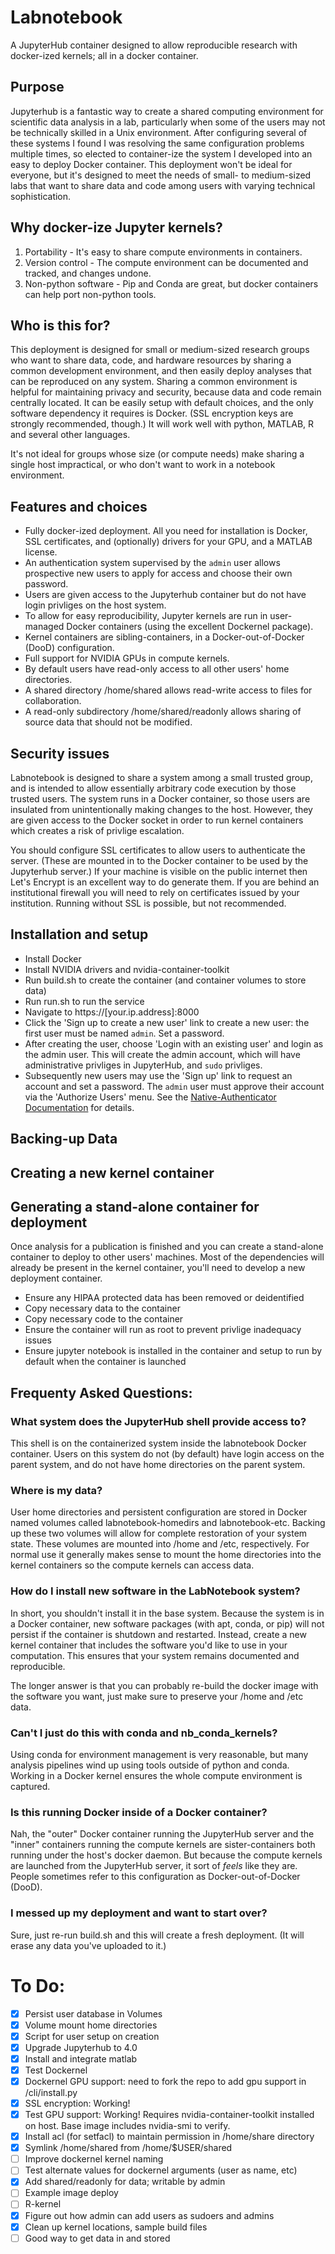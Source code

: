 # Labnotebook
A JupyterHub container designed to allow reproducible research with docker-ized kernels; all in a docker container.

## Purpose

Jupyterhub is a fantastic way to create a shared computing environment for scientific data analysis in a lab, particularly when some of the users may not be technically skilled in a Unix environment. After configuring several of these systems I found I was resolving the same configuration problems multiple times, so elected to container-ize the system I developed into an easy to deploy Docker container. This deployment won't be ideal for everyone, but it's designed to meet the needs of small- to medium-sized labs that want to share data and code among users with varying technical sophistication. 

## Why docker-ize Jupyter kernels?

1. Portability - It's easy to share compute environments in containers.
2. Version control - The compute environment can be documented and tracked, and changes undone.
3. Non-python software - Pip and Conda are great, but docker containers can help port non-python tools.

## Who is this for?

This deployment is designed for small or medium-sized research groups who want to share data, code, and hardware resources by sharing a common development environment, and then easily deploy analyses that can be reproduced on any system. Sharing a common environment is helpful for maintaining privacy and security, because data and code remain centrally located. It can be easily setup with default choices, and the only software dependency it requires is Docker. (SSL encryption keys are strongly recommended, though.) It will work well with python, MATLAB, R and several other languages.

It's not ideal for groups whose size (or compute needs) make sharing a single host impractical, or who don't want to work in a notebook environment.

## Features and choices

- Fully docker-ized deployment. All you need for installation is Docker, SSL certificates, and (optionally) drivers for your GPU, and a MATLAB license.
- An authentication system supervised by the `admin` user allows prospective new users to apply for access and choose their own password.
- Users are given access to the Jupyterhub container but do not have login privliges on the host system.
- To allow for easy reproducibility, Jupyter kernels are run in user-managed Docker containers (using the excellent Dockernel package).
- Kernel containers are sibling-containers, in a Docker-out-of-Docker (DooD) configuration.
- Full support for NVIDIA GPUs in compute kernels.
- By default users have read-only access to all other users' home directories.
- A shared directory /home/shared allows read-write access to files for collaboration.
- A read-only subdirectory /home/shared/readonly allows sharing of source data that should not be modified.

## Security issues

Labnotebook is designed to share a system among a small trusted group, and is intended to allow essentially arbitrary code execution by those trusted users. The system runs in a Docker container, so those users are insulated from unintentionally making changes to the host. However, they are given access to the Docker socket in order to run kernel containers which creates a risk of privlige escalation. 

You should configure SSL certificates to allow users to authenticate the server. (These are mounted in to the Docker container to be used by the Jupyterhub server.) If your machine is visible on the public internet then Let's Encrypt is an excellent way to do generate them. If you are behind an institutional firewall you will need to rely on certificates issued by your institution. Running without SSL is possible, but not recommended.

## Installation and setup

- Install Docker
- Install NVIDIA drivers and nvidia-container-toolkit
- Run build.sh to create the container (and container volumes to store data)
- Run run.sh to run the service
- Navigate to https://[your.ip.address]:8000 
- Click the 'Sign up to create a new user' link to create a new user: the first user must be named `admin`. Set a password.
- After creating the user, choose 'Login with an existing user' and login as the admin user. This will create the admin account, which will have administrative privliges in JupyterHub, and `sudo` privliges.
- Subsequently new users may use the 'Sign up' link to request an account and set a password. The `admin` user must approve their account via the 'Authorize Users' menu. See the [Native-Authenticator Documentation](https://native-authenticator.readthedocs.io/en/stable/quickstart.html#default-workflow) for details.

## Backing-up Data

## Creating a new kernel container

## Generating a stand-alone container for deployment

Once analysis for a publication is finished and you can create a stand-alone container to deploy to other users' machines. Most of the dependencies will already be present in the kernel container, you'll need to develop a new deployment container.

- Ensure any HIPAA protected data has been removed or deidentified
- Copy necessary data to the container
- Copy necessary code to the container
- Ensure the container will run as root to prevent privlige inadequacy issues
- Ensure jupyter notebook is installed in the container and setup to run by default when the container is launched

## Frequenty Asked Questions:

### What system does the JupyterHub shell provide access to? 

This shell is on the containerized system inside the labnotebook Docker container. Users on this system do not (by default) have login access on the parent system, and do not have home directories on the parent system.

### Where is my data? 

User home directories and persistent configuration are stored in Docker named volumes called labnotebook-homedirs and labnotebook-etc. Backing up these two volumes will allow for complete restoration of your system state. These volumes are mounted into /home and /etc, respectively. For normal use it generally makes sense to mount the home directories into the kernel containers so the compute kernels can access data.

### How do I install new software in the LabNotebook system?

In short, you shouldn't install it in the base system. Because the system is in a Docker container, new software packages (with apt, conda, or pip) will not persist if the container is shutdown and restarted. Instead, create a new kernel container that includes the software you'd like to use in your computation. This ensures that your system remains documented and reproducible.

The longer answer is that you can probably re-build the docker image with the software you want, just make sure to preserve your /home and /etc data.

### Can't I just do this with conda and nb_conda_kernels?

Using conda for environment management is very reasonable, but many analysis pipelines wind up using tools outside of python and conda. Working in a Docker kernel ensures the whole compute environment is captured.

### Is this running Docker inside of a Docker container?

Nah, the "outer" Docker container running the JupyterHub server and the "inner" containers running the compute kernels are sister-containers both running under the host's docker daemon. But because the compute kernels are launched from the JupyterHub server, it sort of <i>feels</i> like they are. People sometimes refer to this configuration as Docker-out-of-Docker (DooD).

### I messed up my deployment and want to start over?

Sure, just re-run build.sh and this will create a fresh deployment. (It will erase any data you've uploaded to it.)



# To Do:

- [x] Persist user database in Volumes
- [x] Volume mount home directories
- [x] Script for user setup on creation
- [x] Upgrade Jupyterhub to 4.0
- [x] Install and integrate matlab
- [x] Test Dockernel
- [x] Dockernel GPU support: need to fork the repo to add gpu support in /cli/install.py
- [x] SSL encryption: Working!
- [x] Test GPU support: Working! Requires nvidia-container-toolkit installed on host. Base image includes nvidia-smi to verify.
- [x] Install acl (for setfacl) to maintain permission in /home/share directory
- [x] Symlink /home/shared from /home/$USER/shared
- [ ] Improve dockernel kernel naming
- [ ] Test alternate values for dockernel arguments (user as name, etc)
- [x] Add shared/readonly for data; writable by admin
- [ ] Example image deploy
- [ ] R-kernel
- [x] Figure out how admin can add users as sudoers and admins
- [x] Clean up kernel locations, sample build files
- [ ] Good way to get data in and stored
